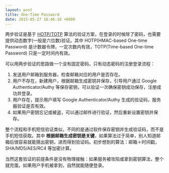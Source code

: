 ```yaml
---
layout: post
title: One-Time Password
date: 2015-05-27 16:46:10 +0800
---
```


两步验证是基于 [HOTP/TOTP][1] 算法的验证方案，在登录的时候除了密码，也需要提供动态数字(一般是六位数)验证。其中 HOTP(HMAC-based One-time Password) 是计数器令牌，一定次数内有效，TOTP(Time-based One-time Password) 只是一定时间内有效。

可以用两步验证的思路做一个没有固定密码，只有动态密码的注册登录流程：

1. 发送用户邮箱到服务器，检查邮箱对应的用户是否存在。
2. 用户不存在，新建用户，根据邮箱生成密钥并保存，引导用户通过 Google Authenticator/Authy 等保存密钥，可以验证一次确保密钥成功保存，注册成功并登录。
3. 用户存在，提示用户填写 Google Authenticator/Authy 生成的验证码，服务器验证是否有效。
4. 如果用户密钥忘记或被盗，可以通过邮件进行验证，然后重新设置密钥并保存。

整个流程和手机短信验证类似，不同的是通过软件保存密钥并生成验证码，而不是手机短信获取。其中 **根据邮箱生成密钥是关键**，如果算法过于简单，别人知道邮箱后很容易就能猜出密钥，进而得到验证码。初步想到的算法：邮箱＋时间戳，SHA/MD5/AES/RC4 等加密计算。

当然这套验证的前提条件是没有物理接触：如果服务被攻陷或拿到密钥算法，整个就完蛋。如果用户手机被拿到，自然就能随便登录。


[1]:https://tools.ietf.org/html/rfc4226
